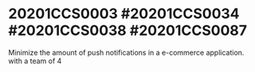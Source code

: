 # 20201CCS0003 #20201CCS0034 #20201CCS0038 #20201CCS0087
Minimize the amount of push notifications in a e-commerce application.
with a team of 4
